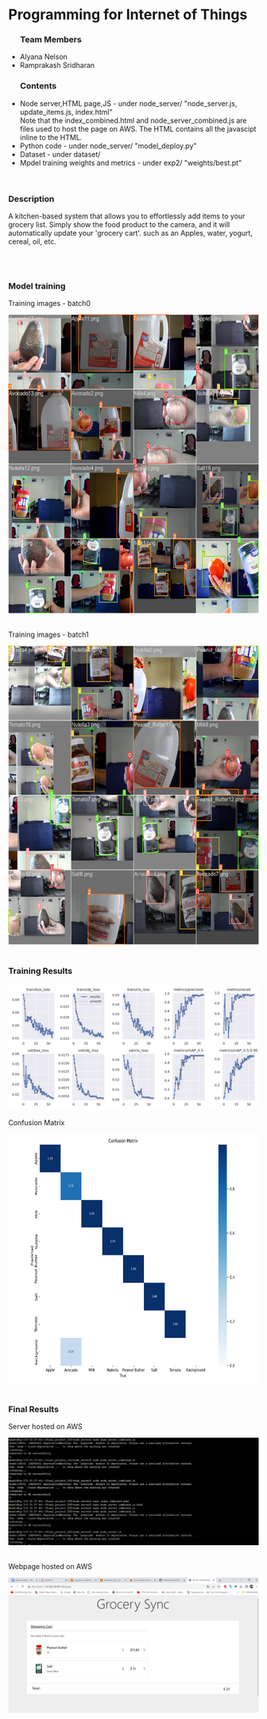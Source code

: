 <h1>Programming for Internet of Things</h1>
<ul>
  <h3>Team Members</h3>
  <li>Alyana Nelson</li>
  <li>Ramprakash Sridharan</li>
</ul>
<ul>
   <h3>Contents</h3>
<li>Node server,HTML page,JS - under node_server/ "node_server.js, update_items.js, index.html"</li>
  Note that the index_combined.html and node_server_combined.js are files used to host the page on AWS. The HTML contains all the javascipt inline to the HTML.
<li>Python code - under node_server/ "model_deploy.py"  </li>
<li>Dataset - under dataset/ </li>
<li>Mpdel training weights and metrics - under exp2/ "weights/best.pt"</li>  
</ul>


<br>
<h3>Description</h3>
<p>A kitchen-based system that allows you to effortlessly add items to your grocery list. 
Simply show the food product to the camera, and it will automatically update your 'grocery cart'.  such as an Apples, water, yogurt,  cereal, oil, etc.
</p>

<br><br>
<h3>Model training</h3>
<p>Training images - batch0</p>
<img src="exp2/train_batch0.jpg" width=600 height=600><br><br>
<p>Training images - batch1</p>
<img src="exp2/train_batch1.jpg" width=600 height=600><br><br>
<h3>Training Results</h3>
<img src="exp2/results.png"><br>
<p>Confusion Matrix</p>
<img src="exp2/confusion_matrix.png" width=700 height=500><br><br>
<h3>Final Results</h3>
<p>Server hosted on AWS</p>
<img src="hosted_on_aws.png"><br><br>
<p>Webpage hosted on AWS</p>
<img src="grcery_on_AWS.png"><br><br>
